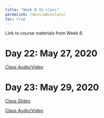```yaml
---
title: "Week 8 In class"
permalink: /docs/w8inclass/
toc: true
---
```


Link to course materials from Week 8.

# Day 22: May 27, 2020

[Class Audio/Video](https://canvas.stanford.edu/courses/115648/files/folder/27%20May%202020%20-%20Audio%20Video)


# Day 23: May 29, 2020

[Class Slides](https://stanford-bioe80.github.io/docs/Stanford_BIOE80_Day23_29May20.pdf)

[Class Audio/Video](https://canvas.stanford.edu/courses/115648/files/folder/29%20May%202020%20-%20Audio%20Video)



